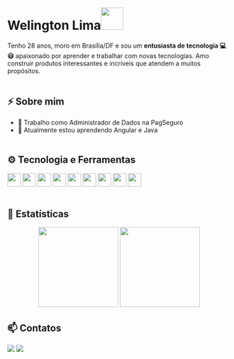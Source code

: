 <h1> Welington Lima<img src="https://media.giphy.com/media/VgCDAzcKvsR6OM0uWg/giphy.gif" width="50"> </h1> 

Tenho 28 anos, moro em Brasília/DF e sou um **entusiasta de tecnologia 💻 😃** apaixonado por aprender e trabalhar com novas tecnologias. Amo construir produtos interessantes e incríveis que atendem a muitos propósitos. <br/><br/>


## ⚡️ Sobre mim

- 🔭 Trabalho como Administrador de Dados na PagSeguro
- 🌱 Atualmente estou aprendendo Angular e Java 
<br/><br/>

## ⚙️ Tecnologia e Ferramentas
<code><img height="30" src="https://cdn.jsdelivr.net/gh/devicons/devicon/icons/html5/html5-original.svg"/></code>
<code><img height="30" src="https://cdn.jsdelivr.net/gh/devicons/devicon/icons/css3/css3-original.svg"></code>
<code><img height="30" src="https://cdn.jsdelivr.net/gh/devicons/devicon/icons/javascript/javascript-original.svg"></code>
<code><img height="30" src="https://cdn.jsdelivr.net/gh/devicons/devicon/icons/angularjs/angularjs-plain.svg" /></code>
<code><img height="30" src="https://cdn.jsdelivr.net/gh/devicons/devicon/icons/java/java-original.svg" /></code>
<code><img height="30" src="https://cdn.jsdelivr.net/gh/devicons/devicon/icons/python/python-original.svg" /></code>
<code><img height="30" src="https://cdn.jsdelivr.net/gh/devicons/devicon/icons/postgresql/postgresql-original.svg" /></code>
<code><img height="30" src="https://cdn.jsdelivr.net/gh/devicons/devicon/icons/oracle/oracle-original.svg" /></code>
<code><img height="30" src="https://cdn.jsdelivr.net/gh/devicons/devicon/icons/mongodb/mongodb-original.svg" /></code>
<br/><br/>

## 🚀 Estatísticas 

<p align="center">
  <img height="180em" src="https://github-readme-stats.vercel.app/api?username=welingtonliima&show_icons=true&theme=dracula&include_all_commits=true&count_private=true"/>
  <img height="180em" src="https://github-readme-stats.vercel.app/api/top-langs/?username=welingtonliima&layout=compact&langs_count=7&theme=dracula"/>
</p>

## 📫 Contatos 
<p>
  <a href = "mailto:welington.lima93@gmail.com"><img src="https://img.shields.io/badge/-Gmail-%23333?style=for-the-badge&logo=gmail&logoColor=white" target="_blank"></a>
  <a href="https://www.linkedin.com/in/welingtonliima" target="_blank"><img src="https://img.shields.io/badge/-LinkedIn-%230077B5?style=for-the-badge&logo=linkedin&logoColor=white" target="_blank"></a> 
</p>
